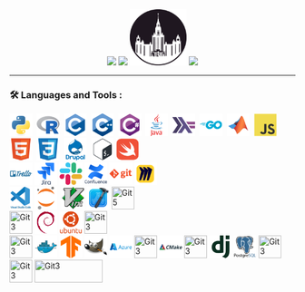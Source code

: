 <div id="header" align="center">
  <img src="https://media.giphy.com/media/IWiAPmq1HS9QZRu8PT/giphy-downsized-large.gif" width="100"/>
  <img src="https://media.giphy.com/media/hqU2KkjW5bE2v2Z7Q2/giphy.gif" width="100"/>
  <a href="https://istina.msu.ru/profile/xnikon/"><img src="https://github.com/charonxnikon/SHADERTOY_projects/blob/main/msu.png" width="100"/></a>  <a href="https://istina.msu.ru/profile/xnikon/"><img src="https://media.giphy.com/media/LdY9N2X4CrMzb4weLx/giphy.gif" width="100"/></a>
</div>

---
### :hammer_and_wrench: Languages and Tools :
<div>
  <img src="https://github.com/devicons/devicon/blob/master/icons/python/python-original.svg" title="Java" alt="Java" width="40" height="40"/>&nbsp;
  <img src="https://github.com/devicons/devicon/blob/master/icons/r/r-original.svg" title="React" alt="React" width="40" height="40"/>&nbsp;
  <img src="https://github.com/devicons/devicon/blob/master/icons/c/c-original.svg" title="Spring" alt="Spring" width="40" height="40"/>&nbsp;
  <img src="https://github.com/devicons/devicon/blob/master/icons/cplusplus/cplusplus-original.svg" title="Material UI" alt="Material UI" width="40" height="40"/>&nbsp;
   <img src="https://github.com/devicons/devicon/blob/master/icons/csharp/csharp-original.svg" title="Material UI" alt="Material UI" width="40" height="40"/>&nbsp;
   <img src="https://github.com/devicons/devicon/blob/master/icons/java/java-original-wordmark.svg" title="Firebase" alt="Firebase" width="40" height="40"/>&nbsp;
  <img src="https://github.com/devicons/devicon/blob/master/icons/haskell/haskell-original.svg" title="Redux" alt="Redux " width="40" height="40"/>&nbsp;
  <img src="https://github.com/devicons/devicon/blob/master/icons/go/go-original-wordmark.svg" title="MySQL"  alt="MySQL" width="40" height="40"/>&nbsp;
  <img src="https://github.com/devicons/devicon/blob/master/icons/matlab/matlab-original.svg" title="Firebase" alt="Firebase" width="40" height="40"/>&nbsp;
  <img src="https://github.com/devicons/devicon/blob/master/icons/javascript/javascript-original.svg" title="HTML5" alt="HTML" width="40" height="40"/>&nbsp;
  <img src="https://github.com/devicons/devicon/blob/master/icons/html5/html5-original.svg" title="HTML5" alt="HTML" width="40" height="40"/>&nbsp;
  <img src="https://github.com/devicons/devicon/blob/master/icons/css3/css3-original.svg" title="HTML54" alt="HTML54" width="40" height="40"/>&nbsp;
  <img src="https://github.com/devicons/devicon/blob/master/icons/drupal/drupal-original-wordmark.svg" title="Gatsby"  alt="Gatsby" width="40" height="40"/>&nbsp;
      <img src="https://github.com/devicons/devicon/blob/master/icons/bash/bash-plain.svg" title="Git3" **alt="Git3" width="40" height="40"/>
    <img src="https://github.com/devicons/devicon/blob/master/icons/swift/swift-original.svg" title="Gatsby"  alt="Gatsby" width="40" height="40"/>&nbsp;
  <br>
    <img src="https://github.com/devicons/devicon/blob/master/icons/trello/trello-plain-wordmark.svg" title="Git3" **alt="Git3" width="40" height="40"/>
    <img src="https://github.com/devicons/devicon/blob/master/icons/jira/jira-original-wordmark.svg" title="Git3" **alt="Git3" width="40" height="40"/>
  <img src="https://github.com/devicons/devicon/blob/master/icons/slack/slack-original.svg" title="Git3" **alt="Git3" width="40" height="40"/>
    <img src="https://github.com/devicons/devicon/blob/master/icons/confluence/confluence-original-wordmark.svg" title="Git3" **alt="Git3" width="40" height="40"/>
   <img src="https://github.com/devicons/devicon/blob/master/icons/git/git-plain-wordmark.svg" title="Git5" **alt="Git5" width="40" height="40"/>
  <img src="https://github.com/charonxnikon/ECONOMICS_RMMC/blob/main/6299f743b04c5ae587c4119d.png" title="Git3" **alt="Git3" width="40" height="40"/>
  <br>
    <img src="https://github.com/devicons/devicon/blob/master/icons/vscode/vscode-original-wordmark.svg" title="Git" **alt="Git" width="40" height="40"/>
  <img src="https://github.com/devicons/devicon/blob/master/icons/jupyter/jupyter-original.svg" title="NodeJS" alt="NodeJS" width="40" height="40"/>&nbsp;
  <img src="https://github.com/devicons/devicon/blob/master/icons/vim/vim-original.svg" title="Git3" **alt="Git3" width="40" height="40"/>
    <img src="https://github.com/devicons/devicon/blob/master/icons/xcode/xcode-original.svg" title="Git5" **alt="Git5" width="40" height="40"/>
  <img src="https://res.cloudinary.com/apideck/image/upload/v1615737977/icons/google-colab.png" title="Git5" **alt="Git5" width="40" height="40"/>
  <br>
       <img src="https://upload.wikimedia.org/wikipedia/commons/thumb/2/22/MacOS_logo_%282017%29.svg/2060px-MacOS_logo_%282017%29.svg.png" title="Git3"**alt="Git3" width="40" height="40"/>
    <img src="https://github.com/devicons/devicon/blob/master/icons/debian/debian-original.svg" title="Git3" **alt="Git3" width="40" height="40"/>
     <img src="https://github.com/devicons/devicon/blob/master/icons/ubuntu/ubuntu-plain-wordmark.svg" title="Git3" **alt="Git3" width="40" height="40"/>
  <img src="https://upload.wikimedia.org/wikipedia/commons/thumb/2/2b/Kali-dragon-icon.svg/2048px-Kali-dragon-icon.svg.png" title="Git3" **alt="Git3" width="40" height="40"/>
  <br>
  <img src="https://upload.wikimedia.org/wikipedia/commons/thumb/9/95/TeXShop_icon.png/768px-TeXShop_icon.png" title="Git3" **alt="Git3" width="40" height="40"/>
    <img src="https://github.com/devicons/devicon/blob/master/icons/docker/docker-original.svg" title="Git3" **alt="Git3" width="40" height="40"/>
   <img src="https://github.com/devicons/devicon/blob/master/icons/tensorflow/tensorflow-original.svg" title="Git3" **alt="Git3" width="40" height="40"/>
    <img src="https://github.com/devicons/devicon/blob/master/icons/gimp/gimp-original.svg" title="Git3" **alt="Git3" width="40" height="40"/>
  <img src="https://github.com/devicons/devicon/blob/master/icons/azure/azure-original-wordmark.svg" title="Git3" **alt="Git3" width="40" height="40"/>
  <img src="https://cdn-icons-png.flaticon.com/512/2913/2913989.png" title="Git3" **alt="Git3" width="40" height="40"/>
  <img src="https://github.com/devicons/devicon/blob/master/icons/cmake/cmake-original-wordmark.svg" title="Git3" **alt="Git3" width="40" height="40"/>
    <img src="https://dbeaver.com/img/dbeaver-head.png" title="Git3" **alt="Git3" width="40" height="40"/>
  <img src="https://github.com/devicons/devicon/blob/master/icons/django/django-plain.svg" title="Git3" **alt="Git3" width="40" height="40"/>
 <img src="https://github.com/devicons/devicon/blob/master/icons/postgresql/postgresql-original-wordmark.svg" title="Git3" **alt="Git3" width="40" height="40"/>
  <img src="https://cdn.cdnlogo.com/logos/c/57/clickhouse.svg" title="Git3" **alt="Git3" width="40" height="40"/>
    <img src="https://www.clipartmax.com/png/full/256-2568235_just-tap-your-phone-to-get-hadoop-in-the-cloud-hadoop-hue.png" title="Git3" **alt="Git3" width="40" height="40"/>
  <img src="https://upload.wikimedia.org/wikipedia/commons/thumb/0/0e/Hadoop_logo.svg/1024px-Hadoop_logo.svg.png" title="Git3" **alt="Git3" width="120" height="40"/>
  
</div>

